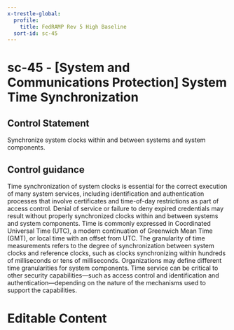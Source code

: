 ```yaml
---
x-trestle-global:
  profile:
    title: FedRAMP Rev 5 High Baseline
  sort-id: sc-45
---
```


# sc-45 - \[System and Communications Protection\] System Time Synchronization

## Control Statement

Synchronize system clocks within and between systems and system components.

## Control guidance

Time synchronization of system clocks is essential for the correct execution of many system services, including identification and authentication processes that involve certificates and time-of-day restrictions as part of access control. Denial of service or failure to deny expired credentials may result without properly synchronized clocks within and between systems and system components. Time is commonly expressed in Coordinated Universal Time (UTC), a modern continuation of Greenwich Mean Time (GMT), or local time with an offset from UTC. The granularity of time measurements refers to the degree of synchronization between system clocks and reference clocks, such as clocks synchronizing within hundreds of milliseconds or tens of milliseconds. Organizations may define different time granularities for system components. Time service can be critical to other security capabilities—such as access control and identification and authentication—depending on the nature of the mechanisms used to support the capabilities.

# Editable Content

<!-- Make additions and edits below -->
<!-- The above represents the contents of the control as received by the profile, prior to additions. -->
<!-- If the profile makes additions to the control, they will appear below. -->
<!-- The above markdown may not be edited but you may edit the content below, and/or introduce new additions to be made by the profile. -->
<!-- If there is a yaml header at the top, parameter values may be edited. Use --set-parameters to incorporate the changes during assembly. -->
<!-- The content here will then replace what is in the profile for this control, after running profile-assemble. -->
<!-- The current profile has no added parts for this control, but you may add new ones here. -->
<!-- Each addition must have a heading either of the form ## Control my_addition_name -->
<!-- or ## Part a. (where the a. refers to one of the control statement labels.) -->
<!-- "## Control" parts are new parts added after the statement part. -->
<!-- "## Part" parts are new parts added into the top-level statement part with that label. -->
<!-- Subparts may be added with nested hash levels of the form ### My Subpart Name -->
<!-- underneath the parent ## Control or ## Part being added -->
<!-- See https://oscal-compass.github.io/compliance-trestle/tutorials/ssp_profile_catalog_authoring/ssp_profile_catalog_authoring for guidance. -->

